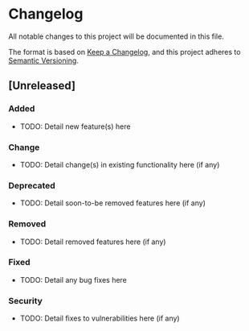 # Changelog

All notable changes to this project will be documented in this file.

The format is based on [Keep a Changelog](https://keepachangelog.com/en/1.0.0/),
and this project adheres to [Semantic Versioning](https://semver.org/spec/v2.0.0.html).

## [Unreleased]

### Added

- TODO: Detail new feature(s) here

### Change

- TODO: Detail change(s) in existing functionality here (if any)

### Deprecated

- TODO: Detail soon-to-be removed features here (if any)

### Removed

- TODO: Detail removed features here (if any)

### Fixed

- TODO: Detail any bug fixes here

### Security

- TODO: Detail fixes to vulnerabilities here (if any)

